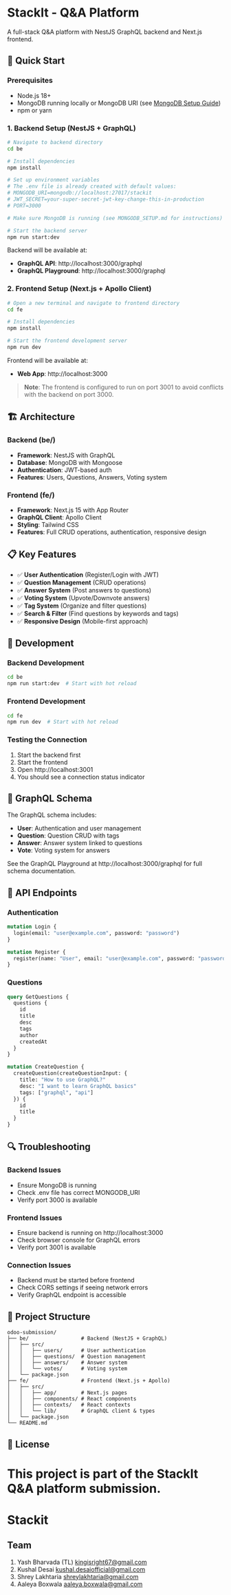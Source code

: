 
# StackIt - Q&A Platform

A full-stack Q&A platform with NestJS GraphQL backend and Next.js frontend.

## 🚀 Quick Start

### Prerequisites
- Node.js 18+
- MongoDB running locally or MongoDB URI (see [MongoDB Setup Guide](./MONGODB_SETUP.md))
- npm or yarn

### 1. Backend Setup (NestJS + GraphQL)

```bash
# Navigate to backend directory
cd be

# Install dependencies
npm install

# Set up environment variables
# The .env file is already created with default values:
# MONGODB_URI=mongodb://localhost:27017/stackit
# JWT_SECRET=your-super-secret-jwt-key-change-this-in-production
# PORT=3000

# Make sure MongoDB is running (see MONGODB_SETUP.md for instructions)

# Start the backend server
npm run start:dev
```

Backend will be available at:
- **GraphQL API**: http://localhost:3000/graphql
- **GraphQL Playground**: http://localhost:3000/graphql

### 2. Frontend Setup (Next.js + Apollo Client)

```bash
# Open a new terminal and navigate to frontend directory
cd fe

# Install dependencies
npm install

# Start the frontend development server
npm run dev
```

Frontend will be available at:
- **Web App**: http://localhost:3000

> **Note**: The frontend is configured to run on port 3001 to avoid conflicts with the backend on port 3000.

## 🏗️ Architecture

### Backend (be/)
- **Framework**: NestJS with GraphQL
- **Database**: MongoDB with Mongoose
- **Authentication**: JWT-based auth
- **Features**: Users, Questions, Answers, Voting system

### Frontend (fe/)
- **Framework**: Next.js 15 with App Router
- **GraphQL Client**: Apollo Client
- **Styling**: Tailwind CSS
- **Features**: Full CRUD operations, authentication, responsive design

## 📋 Key Features

- ✅ **User Authentication** (Register/Login with JWT)
- ✅ **Question Management** (CRUD operations)
- ✅ **Answer System** (Post answers to questions)
- ✅ **Voting System** (Upvote/Downvote answers)
- ✅ **Tag System** (Organize and filter questions)
- ✅ **Search & Filter** (Find questions by keywords and tags)
- ✅ **Responsive Design** (Mobile-first approach)

## 🔧 Development

### Backend Development
```bash
cd be
npm run start:dev  # Start with hot reload
```

### Frontend Development
```bash
cd fe
npm run dev  # Start with hot reload
```

### Testing the Connection
1. Start the backend first
2. Start the frontend
3. Open http://localhost:3001
4. You should see a connection status indicator

## 📡 GraphQL Schema

The GraphQL schema includes:

- **User**: Authentication and user management
- **Question**: Question CRUD with tags
- **Answer**: Answer system linked to questions
- **Vote**: Voting system for answers

See the GraphQL Playground at http://localhost:3000/graphql for full schema documentation.

## 🚦 API Endpoints

### Authentication
```graphql
mutation Login {
  login(email: "user@example.com", password: "password")
}

mutation Register {
  register(name: "User", email: "user@example.com", password: "password")
}
```

### Questions
```graphql
query GetQuestions {
  questions {
    id
    title
    desc
    tags
    author
    createdAt
  }
}

mutation CreateQuestion {
  createQuestion(createQuestionInput: {
    title: "How to use GraphQL?"
    desc: "I want to learn GraphQL basics"
    tags: ["graphql", "api"]
  }) {
    id
    title
  }
}
```

## 🔍 Troubleshooting

### Backend Issues
- Ensure MongoDB is running
- Check .env file has correct MONGODB_URI
- Verify port 3000 is available

### Frontend Issues
- Ensure backend is running on http://localhost:3000
- Check browser console for GraphQL errors
- Verify port 3001 is available

### Connection Issues
- Backend must be started before frontend
- Check CORS settings if seeing network errors
- Verify GraphQL endpoint is accessible

## 📂 Project Structure

```
odoo-submission/
├── be/                 # Backend (NestJS + GraphQL)
│   ├── src/
│   │   ├── users/      # User authentication
│   │   ├── questions/  # Question management
│   │   ├── answers/    # Answer system
│   │   └── votes/      # Voting system
│   └── package.json
├── fe/                 # Frontend (Next.js + Apollo)
│   ├── src/
│   │   ├── app/        # Next.js pages
│   │   ├── components/ # React components
│   │   ├── contexts/   # React contexts
│   │   └── lib/        # GraphQL client & types
│   └── package.json
└── README.md
```

## 📄 License

This project is part of the StackIt Q&A platform submission.
=======
# Stackit

## Team
1. Yash Bharvada (TL) kingisright67@gmail.com
2. Kushal Desai kushal.desaiofficial@gmail.com
3. Shrey Lakhtaria shreylakhtaria@gmail.com
4. Aaleya Boxwala aaleya.boxwala@gmail.com

